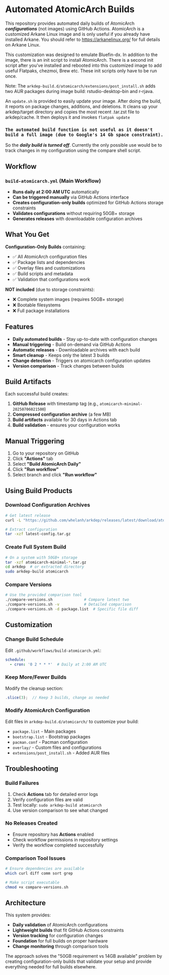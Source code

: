 # Automated AtomicArch Builds

This repository provides automated daily builds of AtomicArch ***configurations*** (not images) using GitHub Actions. AtomicArch is a
customized Arkane Linux image and is only useful if you already have installed Arkane.  You should refer 
to https://arkanelinux.org/ for full details on Arkane Linux.

This customization was designed to emulate Bluefin-dx. In addition to the image, there is an init script to install 
AtomicArch.  There is a second init script after you've installed and rebooted into this customized image to add useful Flatpaks,
chezmoi, Brew etc.  These init scripts only have to be run once.

Note: The ```arkdep-build.d/atomicarch/extensions/post_install.sh``` adds two AUR packages during image build: rstudio-desktop-bin and r-rjava.

An ```update.sh``` is provided to easily update your image.  After doing the build, it reports on package changes, additions, and
deletions. It cleans up your arkdep/target directory and copies the most recent .tar.zst file to arkdep/cache.  It then deploys it and invokes ```flatpak update```

### `The automated build function is not useful as it doesn't build a full image (due to Google's 14 Gb space constraint).`
So the ***daily build is turned off***. Currently the only possible use would be to track changes in my configuration using the compare shell script.


## Workflow

### `build-atomicarch.yml` (Main Workflow)
- **Runs daily at 2:00 AM UTC** automatically
- **Can be triggered manually** via GitHub Actions interface  
- **Creates configuration-only builds** optimized for GitHub Actions storage constraints
- **Validates configurations** without requiring 50GB+ storage
- **Generates releases** with downloadable configuration archives

## What You Get

**Configuration-Only Builds** containing:
- ✅ All AtomicArch configuration files
- ✅ Package lists and dependencies
- ✅ Overlay files and customizations  
- ✅ Build scripts and metadata
- ✅ Validation that configurations work

**NOT included** (due to storage constraints):
- ❌ Complete system images (requires 50GB+ storage)
- ❌ Bootable filesystems
- ❌ Full package installations

## Features

- **Daily automated builds** - Stay up-to-date with configuration changes
- **Manual triggering** - Build on-demand via GitHub Actions
- **Automatic releases** - Downloadable archives with each build
- **Smart cleanup** - Keeps only the latest 3 builds
- **Change detection** - Triggers on atomicarch configuration updates
- **Version comparison** - Track changes between builds

## Build Artifacts

Each successful build creates:
1. **GitHub Release** with timestamp tag (e.g., `atomicarch-minimal-20250706021500`)
2. **Compressed configuration archive** (a few MB)
3. **Build artifacts** available for 30 days in Actions tab
4. **Build validation** - ensures your configuration works

## Manual Triggering

1. Go to your repository on GitHub
2. Click **"Actions"** tab
3. Select **"Build AtomicArch Daily"**
4. Click **"Run workflow"**
5. Select branch and click **"Run workflow"**

## Using Build Products

### Download Configuration Archives
```bash
# Get latest release
curl -L "https://github.com/whelanh/arkdep/releases/latest/download/atomicarch-minimal-*.tar.gz" -o latest-config.tar.gz

# Extract configuration
tar -xzf latest-config.tar.gz
```

### Create Full System Build
```bash
# On a system with 50GB+ storage
tar -xzf atomicarch-minimal-*.tar.gz
cd arkdep  # or extracted directory
sudo arkdep-build atomicarch
```

### Compare Versions
```bash
# Use the provided comparison tool
./compare-versions.sh              # Compare latest two
./compare-versions.sh -v           # Detailed comparison
./compare-versions.sh -d package.list  # Specific file diff
```

## Customization

### Change Build Schedule
Edit `.github/workflows/build-atomicarch.yml`:
```yaml
schedule:
  - cron: '0 2 * * *'  # Daily at 2:00 AM UTC
```

### Keep More/Fewer Builds
Modify the cleanup section:
```javascript
.slice(3);  // Keep 3 builds, change as needed
```

### Modify AtomicArch Configuration
Edit files in `arkdep-build.d/atomicarch/` to customize your build:
- `package.list` - Main packages
- `bootstrap.list` - Bootstrap packages  
- `pacman.conf` - Pacman configuration
- `overlay/` - Custom files and configurations
- `extensions/post_install.sh` - Added AUR files

## Troubleshooting

### Build Failures
1. Check **Actions** tab for detailed error logs
2. Verify configuration files are valid
3. Test locally: `sudo arkdep-build atomicarch`
4. Use version comparison to see what changed

### No Releases Created
- Ensure repository has **Actions** enabled
- Check workflow permissions in repository settings
- Verify the workflow completed successfully

### Comparison Tool Issues
```bash
# Ensure dependencies are available
which curl diff comm sort grep

# Make script executable
chmod +x compare-versions.sh
```

## Architecture

This system provides:
- **Daily validation** of AtomicArch configurations
- **Lightweight builds** that fit GitHub Actions constraints  
- **Version tracking** for configuration changes
- **Foundation** for full builds on proper hardware
- **Change monitoring** through comparison tools

The approach solves the "50GB requirement vs 14GB available" problem by creating configuration-only builds that validate your setup and provide everything needed for full builds elsewhere.
